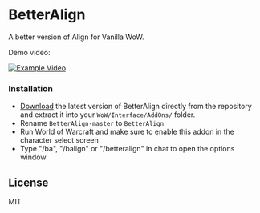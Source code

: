 # BetterAlign
A better version of Align for Vanilla WoW.

Demo video:

[![Example Video](https://img.youtube.com/vi/s5wJtyAavAQ/0.jpg)](https://www.youtube.com/watch?v=s5wJtyAavAQ)

### Installation

- [Download](https://github.com/DennisWG/BetterAlign/archive/master.zip) the latest version of BetterAlign directly from the repository and extract it into your `WoW/Interface/AddOns/` folder.
- Rename `BetterAlign-master` to `BetterAlign`
- Run World of Warcraft and make sure to enable this addon in the character select screen
- Type "/ba", "/balign" or "/betteralign" in chat to open the options window


License
----

MIT
